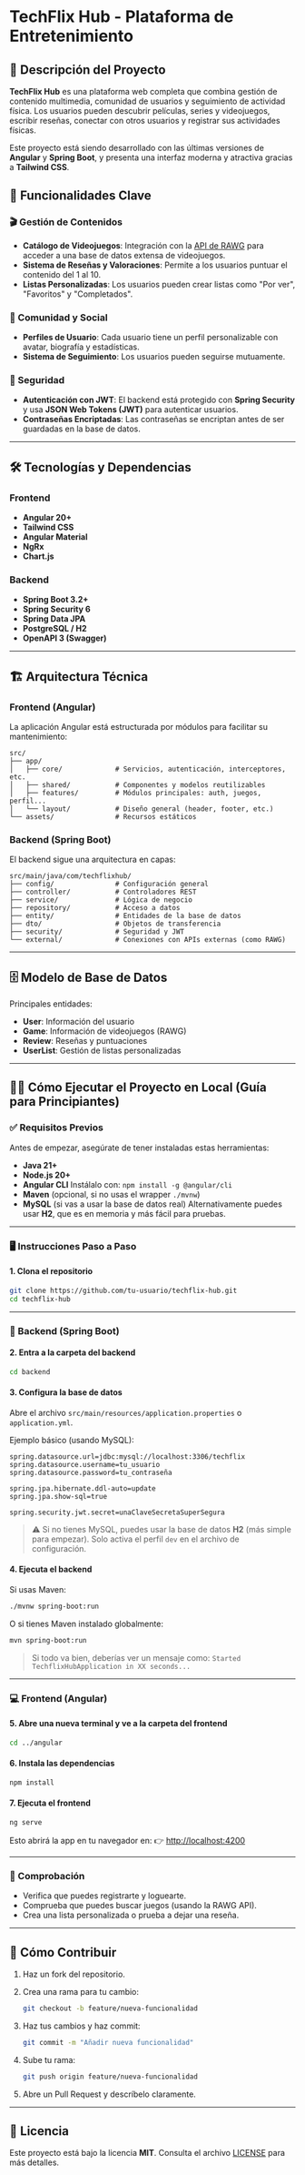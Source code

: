 # TechFlix Hub - Plataforma de Entretenimiento

## 🎯 Descripción del Proyecto

**TechFlix Hub** es una plataforma web completa que combina gestión de contenido multimedia, comunidad de usuarios y seguimiento de actividad física. Los usuarios pueden descubrir películas, series y videojuegos, escribir reseñas, conectar con otros usuarios y registrar sus actividades físicas.

Este proyecto está siendo desarrollado con las últimas versiones de **Angular** y **Spring Boot**, y presenta una interfaz moderna y atractiva gracias a **Tailwind CSS**.

## 🚀 Funcionalidades Clave

### 🎬 Gestión de Contenidos

* **Catálogo de Videojuegos**: Integración con la [API de RAWG](https://rawg.io/apidocs) para acceder a una base de datos extensa de videojuegos.
* **Sistema de Reseñas y Valoraciones**: Permite a los usuarios puntuar el contenido del 1 al 10.
* **Listas Personalizadas**: Los usuarios pueden crear listas como "Por ver", "Favoritos" y "Completados".

### 👥 Comunidad y Social

* **Perfiles de Usuario**: Cada usuario tiene un perfil personalizable con avatar, biografía y estadísticas.
* **Sistema de Seguimiento**: Los usuarios pueden seguirse mutuamente.

### 🔐 Seguridad

* **Autenticación con JWT**: El backend está protegido con **Spring Security** y usa **JSON Web Tokens (JWT)** para autenticar usuarios.
* **Contraseñas Encriptadas**: Las contraseñas se encriptan antes de ser guardadas en la base de datos.

---

## 🛠️ Tecnologías y Dependencias

### Frontend

* **Angular 20+**
* **Tailwind CSS**
* **Angular Material**
* **NgRx**
* **Chart.js**

### Backend

* **Spring Boot 3.2+**
* **Spring Security 6**
* **Spring Data JPA**
* **PostgreSQL / H2**
* **OpenAPI 3 (Swagger)**

---

## 🏗️ Arquitectura Técnica

### Frontend (Angular)

La aplicación Angular está estructurada por módulos para facilitar su mantenimiento:

```
src/
├── app/
│   ├── core/             # Servicios, autenticación, interceptores, etc.
│   ├── shared/           # Componentes y modelos reutilizables
│   ├── features/         # Módulos principales: auth, juegos, perfil...
│   └── layout/           # Diseño general (header, footer, etc.)
└── assets/               # Recursos estáticos
```

### Backend (Spring Boot)

El backend sigue una arquitectura en capas:

```
src/main/java/com/techflixhub/
├── config/               # Configuración general
├── controller/           # Controladores REST
├── service/              # Lógica de negocio
├── repository/           # Acceso a datos
├── entity/               # Entidades de la base de datos
├── dto/                  # Objetos de transferencia
├── security/             # Seguridad y JWT
└── external/             # Conexiones con APIs externas (como RAWG)
```

---

## 🗄️ Modelo de Base de Datos

Principales entidades:

* **User**: Información del usuario
* **Game**: Información de videojuegos (RAWG)
* **Review**: Reseñas y puntuaciones
* **UserList**: Gestión de listas personalizadas

---

## 🧑‍💻 Cómo Ejecutar el Proyecto en Local (Guía para Principiantes)

### ✅ Requisitos Previos

Antes de empezar, asegúrate de tener instaladas estas herramientas:

* **Java 21+**
* **Node.js 20+**
* **Angular CLI**
  Instálalo con: `npm install -g @angular/cli`
* **Maven** (opcional, si no usas el wrapper `./mvnw`)
* **MySQL** (si vas a usar la base de datos real)
  Alternativamente puedes usar **H2**, que es en memoria y más fácil para pruebas.

---

### 🖥️ Instrucciones Paso a Paso

#### 1. Clona el repositorio

```bash
git clone https://github.com/tu-usuario/techflix-hub.git
cd techflix-hub
```

---

### 🔧 Backend (Spring Boot)

#### 2. Entra a la carpeta del backend

```bash
cd backend
```

#### 3. Configura la base de datos

Abre el archivo `src/main/resources/application.properties` o `application.yml`.

Ejemplo básico (usando MySQL):

```properties
spring.datasource.url=jdbc:mysql://localhost:3306/techflix
spring.datasource.username=tu_usuario
spring.datasource.password=tu_contraseña

spring.jpa.hibernate.ddl-auto=update
spring.jpa.show-sql=true

spring.security.jwt.secret=unaClaveSecretaSuperSegura
```

> ⚠️ Si no tienes MySQL, puedes usar la base de datos **H2** (más simple para empezar). Solo activa el perfil `dev` en el archivo de configuración.

#### 4. Ejecuta el backend

Si usas Maven:

```bash
./mvnw spring-boot:run
```

O si tienes Maven instalado globalmente:

```bash
mvn spring-boot:run
```

> Si todo va bien, deberías ver un mensaje como:
> `Started TechflixHubApplication in XX seconds...`

---

### 💻 Frontend (Angular)

#### 5. Abre una nueva terminal y ve a la carpeta del frontend

```bash
cd ../angular
```

#### 6. Instala las dependencias

```bash
npm install
```

#### 7. Ejecuta el frontend

```bash
ng serve
```

Esto abrirá la app en tu navegador en:
👉 [http://localhost:4200](http://localhost:4200)

---

### 🧪 Comprobación

* Verifica que puedes registrarte y loguearte.
* Comprueba que puedes buscar juegos (usando la RAWG API).
* Crea una lista personalizada o prueba a dejar una reseña.

---

## 🤝 Cómo Contribuir

1. Haz un fork del repositorio.
2. Crea una rama para tu cambio:

   ```bash
   git checkout -b feature/nueva-funcionalidad
   ```
3. Haz tus cambios y haz commit:

   ```bash
   git commit -m "Añadir nueva funcionalidad"
   ```
4. Sube tu rama:

   ```bash
   git push origin feature/nueva-funcionalidad
   ```
5. Abre un Pull Request y descríbelo claramente.

---

## 📄 Licencia

Este proyecto está bajo la licencia **MIT**. Consulta el archivo [LICENSE](LICENSE) para más detalles.

